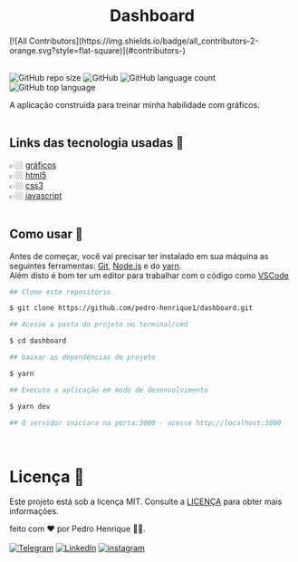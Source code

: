 <h1 align = "center">Dashboard</h1>
<!-- ALL-CONTRIBUTORS-BADGE:START - Do not remove or modify this section -->
[![All Contributors](https://img.shields.io/badge/all_contributors-2-orange.svg?style=flat-square)](#contributors-)
<!-- ALL-CONTRIBUTORS-BADGE:END -->

<br>
<br>

![GitHub repo size](https://img.shields.io/github/repo-size/pedro-henrique1/dashboard)
![GitHub](https://img.shields.io/github/license/pedro-henrique1/dashboard)
![GitHub language count](https://img.shields.io/github/languages/count/pedro-henrique1/dashboard)
![GitHub top language](https://img.shields.io/github/languages/top/pedro-henrique1/dashboard)

<p>A aplicação construída para treinar minha habilidade com gráficos.
<br>
<br>

## Links das tecnologia usadas 🔗

👉🏼 [gráficos](https://developers.google.com/chart/)<br>
👉🏼 [html5](https://developer.mozilla.org/pt-BR/docs/Web/HTML)<br>
👉🏼 [css3](https://developer.mozilla.org/pt-br/docs/web/css)<br>
👉🏼 [javascript](https://developer.mozilla.org/pt-BR/docs/Web/JavaScript/About_JavaScript)
<br>
<br>

## Como usar 🎉

Antes de começar, você vai precisar ter instalado em sua máquina as seguintes ferramentas:
[Git](https://git-scm.com), [Node.js](https://nodejs.org/en/) e do [yarn](https://yarnpkg.com/).<br>
Além disto é bom ter um editor para trabalhar com o código como [VSCode](https://code.visualstudio.com/)

```zsh
## Clone este repositório

$ git clone https://github.com/pedro-henrique1/dashboard.git

## Acesse a pasta do projeto no terminal/cmd

$ cd dashboard

## baixar as dependências do projeto

$ yarn

## Execute a aplicação em modo de desenvolvimento

$ yarn dev

## O servidor iniciara na porta:3000 - acesse http://localhost:3000

```

<br>

# Licença 📝

Este projeto está sob a licença MIT. Consulte a [LICENÇA](/LICENSE) para obter mais informações.

feito com ❤️ por Pedro Henrique 👏🏼.<br>
<br>
[![Telegram](https://img.shields.io/badge/-TELEGRAM-2CA5E0?style=for-the-badge&logo=telegram&logoColor=white)](https://t.me/pedr0_henrique)
[![LinkedIn](https://img.shields.io/badge/-LINKEDIN-0077B5?style=for-the-badge&logo=linkedin&logoColor=white)](https://www.linkedin.com/in/pedro-henrique-silva-rodrigues-0544ab199/)
[![instagram](https://img.shields.io/badge/instagram-%23E4405F.svg?&style=for-the-badge&logo=instagram&logoColor=white)](https://www.instagram.com/pedro_henrique_dev/)





